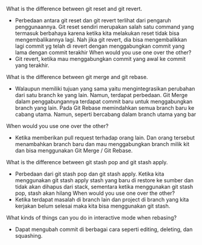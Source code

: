 What is the difference between git reset and git revert. 
- Perbedaan antara git reset dan git revert terlihat dari pengaruh penggunaannya. Git reset sendiri merupakan salah 
  satu command yang termasuk berbahaya karena ketika kita melakukan reset tidak bisa mengembalikannya lagi.
  Nah jika git revert, dia bisa mengembalikkan lagi commit yg telah di revert dengan menggabungkan commit yang lama
  dengan commit terakhir
  When would you use one over the other?
- Git revert, ketika mau menggabungkan commit yang awal ke commit yang terakhir.

What is the difference between git merge and git rebase.
- Walaupun memiliki tujuan yang sama yaitu mengintegrasikan perubahan dari satu branch ke yang lain.
  Namun, terdapat perbedaan. Git Merge dalam penggabungannya terdapat commit baru untuk menggabungkan branch yang lain.
  Pada Git Rebase memindahkan semua branch baru ke cabang utama. Namun, seperti bercabang dalam branch utama yang bar

When would you use one over the other?
- Ketika memberikan pull request terhadap orang lain. Dan orang tersebut menambahkan branch baru dan mau menggabungkan branch
  milik kit dan bisa menggunakan Git Merge / Git Rebase.

What is the difference between git stash pop and git stash apply.
- Perbedaan dari git stash pop dan git stash apply. Ketika kita menggunakan git stash apply stash yang baru di restore ke sumber dan tidak akan dihapus dari stack, sementara ketika menggunakan git stash pop, stash akan hilang
  When would you use one over the other?
- Ketika terdapat masalah di branch lain dan project di branch yang kita kerjakan belum selesai maka kita bisa menggunakan git stash.

What kinds of things can you do in interactive mode when rebasing?
- Dapat mengubah commit di berbagai cara seperti editing, deleting, dan squashing.
